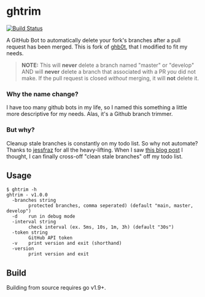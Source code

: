 # ghtrim
[![Build Status](https://cloud.drone.io/api/badges/asobrien/ghtrim/status.svg?ref=refs/heads/main)](https://cloud.drone.io/asobrien/ghtrim)

A GitHub Bot to automatically delete your fork's branches after a pull request
has been merged. This is fork of [ghb0t](https://github.com/jessfraz/ghb0t), that I modified
to fit my needs.

> **NOTE:** This will **never** delete a branch named "master" or "develop"
> AND will **never** delete a branch that associated with a PR *you* did not
> make. If the pull request is closed _without_ merging, it will **not** delete it.


### Why the name change?
I have too many github bots in my life, so I named this something a little
more descriptive for my needs. Alas, it's a Github branch trimmer.


### But why?
Cleanup stale branches is constantly on my todo list. So why not automate?
Thanks to [jessfraz](https://github.com/jessfraz) for all the heavy-lifting.
When I saw [this blog post](https://blog.jessfraz.com/post/personal-infrastructure/)
I thought, I can finally cross-off "clean stale branches" off my todo list.


## Usage

```
$ ghtrim -h
ghtrim - v1.0.0
  -branches string
    	protected branches, comma seperated) (default "main, master, develop")
  -d	run in debug mode
  -interval string
    	check interval (ex. 5ms, 10s, 1m, 3h) (default "30s")
  -token string
    	GitHub API token
  -v	print version and exit (shorthand)
  -version
    	print version and exit
```

## Build
Building from source requires go v1.9+.
